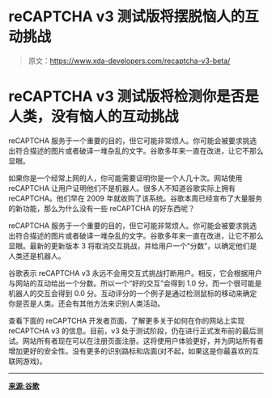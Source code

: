 # reCAPTCHA v3 测试版将摆脱恼人的互动挑战

> 原文：<https://www.xda-developers.com/recaptcha-v3-beta/>

# reCAPTCHA v3 测试版将检测你是否是人类，没有恼人的互动挑战

reCAPTCHA 服务于一个重要的目的，但它可能非常烦人。你可能会被要求挑选出符合描述的图片或者破译一堆杂乱的文字。谷歌多年来一直在改进，让它不那么显眼。

如果你是一个经常上网的人，你可能需要证明你是一个人几十次。网站使用 reCAPTCHA 让用户证明他们不是机器人。很多人不知道谷歌实际上拥有 reCAPTCHA。他们早在 2009 年就收购了该系统。谷歌本周已经宣布了大量服务的新功能，那么为什么没有一些 reCAPTCHA 的好东西呢？

reCAPTCHA 服务于一个重要的目的，但它可能非常烦人。你可能会被要求挑选出符合描述的图片或者破译一堆杂乱的文字。谷歌多年来一直在改进，让它不那么显眼。最新的更新版本 3 将取消交互挑战，并给用户一个“分数”，以确定他们是人类还是机器人。

谷歌表示 reCAPTCHA v3 永远不会用交互式挑战打断用户。相反，它会根据用户与网站的互动给出一个分数。所以一个“好的交互”会得到 1.0 分，而一个很可能是机器人的交互会得到 0.0 分。互动评分的一个例子是通过检测鼠标的移动来确定你是否是人类。还会有其他方法来识别人类活动。

查看下面的 reCAPTCHA 开发者页面，了解更多关于如何在你的网站上实现 reCAPTCHA v3 的信息。目前，v3 处于测试阶段，仍在进行正式发布前的最后测试。网站所有者现在可以在注册页面注册。这将使用户体验更好，并为网站所有者增加更好的安全性。没有更多的识别路标和店面(对不起，如果这是你最喜欢的互联网游戏)。

* * *

[**来源:谷歌**](https://developers.google.com/recaptcha/docs/v3)
